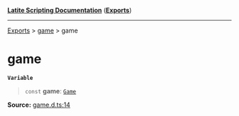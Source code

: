 [**Latite Scripting Documentation**](../../README.md) ([**Exports**](../../exports.md))

---

[Exports](../../exports.md) > [game](../index.md) > game

# game

**`Variable`**

> `const` **game**: [`Game`](../interfaces/interface.Game.md)

**Source:** [game.d.ts:14](https://github.com/LatiteScripting/latitescripting.github.io/blob/0268f00/definitions/game.d.ts#L14)
